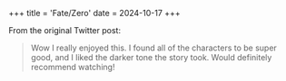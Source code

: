 +++
title = 'Fate/Zero'
date = 2024-10-17
+++

<!--more-->

From the original Twitter post:

> Wow I really enjoyed this. I found all of the characters to be super good, and I liked the darker tone the story took. Would definitely recommend watching!